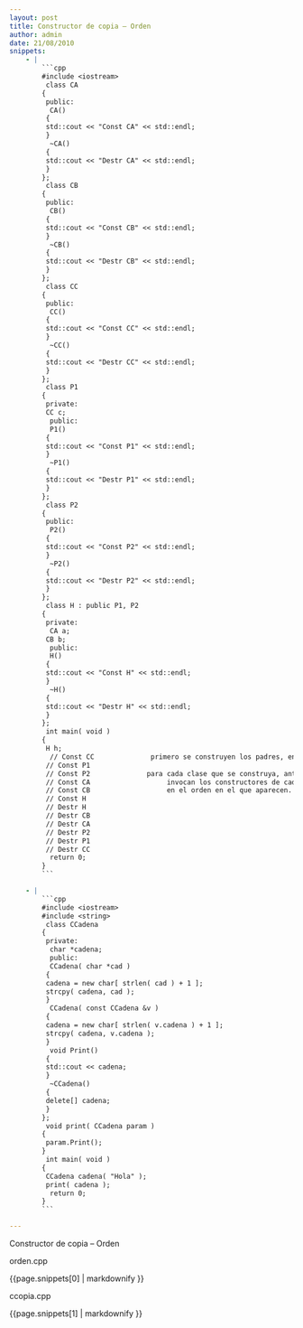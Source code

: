 ```yaml
---
layout: post
title: Constructor de copia – Orden
author: admin
date: 21/08/2010
snippets: 
    - |
        ```cpp
        #include <iostream>
         class CA
        {
         public:
          CA()
         {
         std::cout << "Const CA" << std::endl;
         }
          ~CA()
         {
         std::cout << "Destr CA" << std::endl;
         }
        };
         class CB
        {
         public:
          CB()
         {
         std::cout << "Const CB" << std::endl;
         }
          ~CB()
         {
         std::cout << "Destr CB" << std::endl;
         }
        };
         class CC
        {
         public:
          CC()
         {
         std::cout << "Const CC" << std::endl;
         }
          ~CC()
         {
         std::cout << "Destr CC" << std::endl;
         }
        };
         class P1
        {
         private:
         CC c;
          public:
          P1()
         {
         std::cout << "Const P1" << std::endl;
         }
          ~P1()
         {
         std::cout << "Destr P1" << std::endl;
         }
        };
         class P2
        {
         public:
          P2()
         {
         std::cout << "Const P2" << std::endl;
         }
          ~P2()
         {
         std::cout << "Destr P2" << std::endl;
         }
        };
         class H : public P1, P2
        {
         private:
          CA a;
         CB b;
          public:
          H()
         {
         std::cout << "Const H" << std::endl;
         }
          ~H()
         {
         std::cout << "Destr H" << std::endl;
         }
        };
         int main( void )
        {
         H h;
          // Const CC              primero se construyen los padres, en el orden que aparecen
         // Const P1
         // Const P2              para cada clase que se construya, antes de su constructor se
         // Const CA                   invocan los constructores de cada uno de los miembros,
         // Const CB                   en el orden en el que aparecen.
         // Const H
         // Destr H
         // Destr CB
         // Destr CA
         // Destr P2
         // Destr P1
         // Destr CC
          return 0;
        }
        ```

    - |
        ```cpp
        #include <iostream>
        #include <string>
         class CCadena
        {
         private:
          char *cadena;
          public:
          CCadena( char *cad )
         {
         cadena = new char[ strlen( cad ) + 1 ];
         strcpy( cadena, cad );
         }
          CCadena( const CCadena &v )
         {
         cadena = new char[ strlen( v.cadena ) + 1 ];
         strcpy( cadena, v.cadena );
         }
          void Print()
         {
         std::cout << cadena;
         }
          ~CCadena()
         {
         delete[] cadena;
         }
        };
         void print( CCadena param )
        {
         param.Print();
        }
         int main( void )
        {
         CCadena cadena( "Hola" );
         print( cadena );
          return 0;
        }
        ```

---
```

<div class="entry-content">
						<p>Constructor de copia – Orden</p>
<p>orden.cpp</p>
<div><div>{{page.snippets[0] | markdownify }}</div></div>
<p>ccopia.cpp</p>
<div><div>{{page.snippets[1] | markdownify }}</div></div>
											</div>
